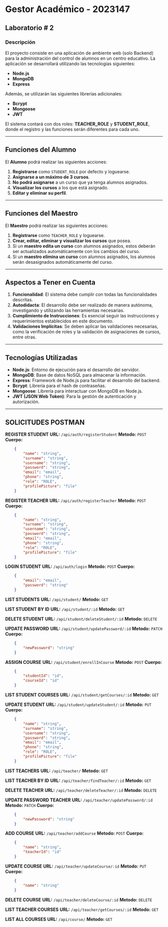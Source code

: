 # Gestor Académico - 2023147

## Laboratorio # 2

### Descripción

El proyecto consiste en una aplicación de ambiente web (solo Backend) para la administración del control de alumnos en un centro educativo. La aplicación se desarrollará utilizando las tecnologías siguientes:

- **Node.js**
- **MongoDB**
- **Express**

Además, se utilizarán las siguientes librerías adicionales:

- **Bcrypt**
- **Mongoose**
- **JWT**

El sistema contará con dos roles: **TEACHER_ROLE** y **STUDENT_ROLE**, donde el registro y las funciones serán diferentes para cada uno.

---

## Funciones del Alumno

El **Alumno** podrá realizar las siguientes acciones:

1. **Registrarse** como `STUDENT_ROLE` por defecto y loguearse.
2. **Asignarse a un máximo de 3 cursos**.
3. **No podrá asignarse** a un curso que ya tenga alumnos asignados.
4. **Visualizar los cursos** a los que está asignado.
5. **Editar y eliminar su perfil**.

---

## Funciones del Maestro

El **Maestro** podrá realizar las siguientes acciones:

1. **Registrarse** como `TEACHER_ROLE` y loguearse.
2. **Crear, editar, eliminar y visualizar los cursos** que posea.
3. Si un **maestro edita un curso** con alumnos asignados, estos deberán ser actualizados automáticamente con los cambios del curso.
4. Si un **maestro elimina un curso** con alumnos asignados, los alumnos serán desasignados automáticamente del curso.

---

## Aspectos a Tener en Cuenta

1. **Funcionalidad**: El sistema debe cumplir con todas las funcionalidades descritas.
2. **Autodidacta**: El desarrollo debe ser realizado de manera autónoma, investigando y utilizando las herramientas necesarias.
3. **Cumplimiento de Instrucciones**: Es esencial seguir las instrucciones y requerimientos establecidos en este documento.
4. **Validaciones Implícitas**: Se deben aplicar las validaciones necesarias, como la verificación de roles y la validación de asignaciones de cursos, entre otras.

---

## Tecnologías Utilizadas

- **Node.js**: Entorno de ejecución para el desarrollo del servidor.
- **MongoDB**: Base de datos NoSQL para almacenar la información.
- **Express**: Framework de Node.js para facilitar el desarrollo del backend.
- **Bcrypt**: Librería para el hash de contraseñas.
- **Mongoose**: Librería para interactuar con MongoDB en Node.js.
- **JWT (JSON Web Token)**: Para la gestión de autenticación y autorización.

---

## SOLICITUDES POSTMAN

**REGISTER STUDENT**
**URL:** `/api/auth/registerStudent`
**Metodo:** `POST`
**Cuerpo:**
````json
    {
        "name": "string",
        "surname": "string",
        "username": "string",
        "password": "string",
        "email": "email",
        "phone": "string",
        "role": "ROLE",
        "profilePicture": "file"
    }
````

**REGISTER TEACHER**
**URL:** `/api/auth/registerTeacher`
**Metodo:** `POST`
**Cuerpo:**
````json
    {
        "name": "string",
        "surname": "string",
        "username": "string",
        "password": "string",
        "email": "email",
        "phone": "string",
        "role": "ROLE",
        "profilePicture": "file"
    }
````

**LOGIN STUDENT**
**URL:** `/api/auth/login`
**Metodo:** `POST`
**Cuerpo:**
````json
    {
        "email": "email",
        "password": "string"
    }
````

**LIST STUDENTS**
**URL:** `/api/student/`
**Metodo:** `GET`

**LIST STUDENT BY ID**
**URL:** `/api/student/:id`
**Metodo:** `GET`

**DELETE STUDENT**
**URL:** `/api/student/deleteStudent/:id`
**Metodo:** `DELETE`

**UPDATE PASSWORD**
**URL:** `/api/student/updatePassword/:id`
**Metodo:** `PATCH`
**Cuerpo:**
````json
    {
        "newPassword": "string"
    }
````

**ASSIGN COURSE**
**URL:** `/api/student/enrollInCourse`
**Metodo:** `POST`
**Cuerpo:**
````json
    {
        "studentId": "id",
        "courseId": "id"
    }
````

**LIST STUDENT COURSES**
**URL:** `/api/student/getCourses/:id`
**Metodo:** `GET`

**UPDATE STUDENT**
**URL:** `/api/student/updateStudent/:id`
**Metodo:** `PUT`
**Cuerpo:**
````json
    {
        "name": "string",
        "surname": "string",
        "username": "string",
        "password": "string",
        "email": "email",
        "phone": "string",
        "role": "ROLE",
        "profilePicture": "file"
    }
````
**LIST TEACHERS**
**URL:** `/api/teacher/`
**Metodo:** `GET`

**LIST TEACHER BY ID**
**URL:** `/api/teacher/findTeacher/:id`
**Metodo:** `GET`

**DELETE TEACHER**
**URL:** `/api/teacher/deleteTeacher/:id`
**Metodo:** `DELETE`

**UPDATE PASSWORD TEACHER**
**URL:** `/api/teacher/updatePassword/:id`
**Metodo:** `PATCH`
**Cuerpo:**
````json
    {
        "newPassword": "string"
    }
````

**ADD COURSE**
**URL:** `/api/teacher/addCourse`
**Metodo:** `POST`
**Cuerpo:**
````json
    {
        "name": "string",
        "teacherId": "id"
    }
````

**UPDATE COURSE**
**URL:** `/api/teacher/updateCourse/:id`
**Metodo:** `PUT`
**Cuerpo:**
````json
    {
        "name": "string"
    }
````

**DELETE COURSE**
**URL:** `/api/teacher/deleteCourse/:id`
**Metodo:** `DELETE`

**LIST TEACHER COURSES**
**URL:** `/api/teacher/getCourses/:id`
**Metodo:** `GET`

**LIST ALL COURSES**
**URL:** `/api/course/`
**Metodo:** `GET`
